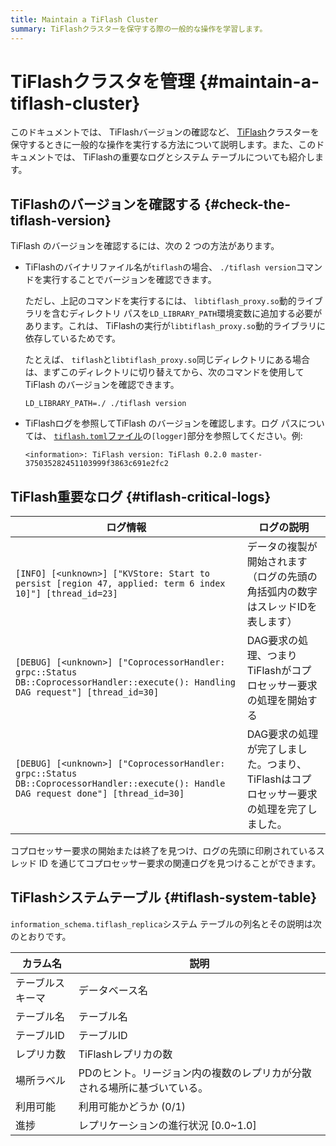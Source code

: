 ```yaml
---
title: Maintain a TiFlash Cluster
summary: TiFlashクラスターを保守する際の一般的な操作を学習します。
---
```


# TiFlashクラスタを管理 {#maintain-a-tiflash-cluster}

このドキュメントでは、 TiFlashバージョンの確認など、 [TiFlash](/tiflash/tiflash-overview.md)クラスターを保守するときに一般的な操作を実行する方法について説明します。また、このドキュメントでは、 TiFlashの重要なログとシステム テーブルについても紹介します。

## TiFlashのバージョンを確認する {#check-the-tiflash-version}

TiFlash のバージョンを確認するには、次の 2 つの方法があります。

-   TiFlashのバイナリファイル名が`tiflash`の場合、 `./tiflash version`コマンドを実行することでバージョンを確認できます。

    ただし、上記のコマンドを実行するには、 `libtiflash_proxy.so`動的ライブラリを含むディレクトリ パスを`LD_LIBRARY_PATH`環境変数に追加する必要があります。これは、 TiFlashの実行が`libtiflash_proxy.so`動的ライブラリに依存しているためです。

    たとえば、 `tiflash`と`libtiflash_proxy.so`同じディレクトリにある場合は、まずこのディレクトリに切り替えてから、次のコマンドを使用してTiFlash のバージョンを確認できます。

    ```shell
    LD_LIBRARY_PATH=./ ./tiflash version
    ```

-   TiFlashログを参照してTiFlash のバージョンを確認します。ログ パスについては、 [`tiflash.toml`ファイル](/tiflash/tiflash-configuration.md#configure-the-tiflashtoml-file)の`[logger]`部分を参照してください。例:

        <information>: TiFlash version: TiFlash 0.2.0 master-375035282451103999f3863c691e2fc2

## TiFlash重要なログ {#tiflash-critical-logs}

| ログ情報                                                                                                                                 | ログの説明                                             |
| ------------------------------------------------------------------------------------------------------------------------------------ | ------------------------------------------------- |
| `[INFO] [<unknown>] ["KVStore: Start to persist [region 47, applied: term 6 index 10]"] [thread_id=23]`                              | データの複製が開始されます（ログの先頭の角括弧内の数字はスレッドIDを表します）          |
| `[DEBUG] [<unknown>] ["CoprocessorHandler: grpc::Status DB::CoprocessorHandler::execute(): Handling DAG request"] [thread_id=30]`    | DAG要求の処理、つまりTiFlashがコプロセッサー要求の処理を開始する             |
| `[DEBUG] [<unknown>] ["CoprocessorHandler: grpc::Status DB::CoprocessorHandler::execute(): Handle DAG request done"] [thread_id=30]` | DAG要求の処理が完了しました。つまり、 TiFlashはコプロセッサー要求の処理を完了しました。 |

コプロセッサー要求の開始または終了を見つけ、ログの先頭に印刷されているスレッド ID を通じてコプロセッサー要求の関連ログを見つけることができます。

## TiFlashシステムテーブル {#tiflash-system-table}

`information_schema.tiflash_replica`システム テーブルの列名とその説明は次のとおりです。

| カラム名     | 説明                                    |
| -------- | ------------------------------------- |
| テーブルスキーマ | データベース名                               |
| テーブル名    | テーブル名                                 |
| テーブルID   | テーブルID                                |
| レプリカ数    | TiFlashレプリカの数                         |
| 場所ラベル    | PDのヒント。リージョン内の複数のレプリカが分散される場所に基づいている。 |
| 利用可能     | 利用可能かどうか (0/1)                        |
| 進捗       | レプリケーションの進行状況 [0.0~1.0]               |
